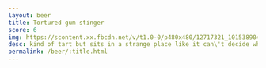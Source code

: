 ```yaml
---
layout: beer
title: Tortured gum stinger
score: 6
img: https://scontent.xx.fbcdn.net/v/t1.0-0/p480x480/12717321_10153890415758745_9148183600742438871_n.jpg?oh=b6dd27501ac1912a7534f02b1055bd49&oe=58716952
desc: kind of tart but sits in a strange place like it can\'t decide what to be
permalink: /beer/:title.html
---
```

